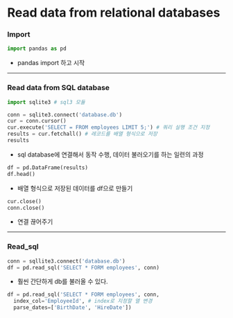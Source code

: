 # Read data from relational databases



### Import
```python
import pandas as pd
```
* pandas import 하고 시작


***


### Read data from SQL database
```python
import sqlite3 # sql3 모듈
```

```python
conn = sqlite3.connect('database.db')
cur = conn.cursor()
cur.execute('SELECT = FROM employees LIMIT 5;') # 쿼리 실행 조건 지정
results = cur.fetchall() # 레코드를 배열 형식으로 저장
results
```
* sql database에 연결해서 동작 수행, 데이터 불러오기를 하는 일련의 과정

```python
df = pd.DataFrame(results)
df.head()
```
* 배열 형식으로 저장된 데이터를 df으로 만들기

```python
cur.close()
conn.close()
```
* 연결 끊어주기


***


### Read_sql
```python
conn = sqllite3.connect('database.db')
df = pd.read_sql('SELECT * FORM employees', conn)
```
* 훨씬 간단하게 db를 불러올 수 있다.

```python
df = pd.read_sql('SELECT * FORM employees', conn,
  index_col='EmployeeId', # index로 지정할 열 변경
  parse_dates=['BirthDate', 'HireDate'])
